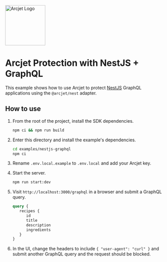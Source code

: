 <a href="https://arcjet.com" target="_arcjet-home">
  <picture>
    <source media="(prefers-color-scheme: dark)" srcset="https://arcjet.com/logo/arcjet-dark-lockup-voyage-horizontal.svg">
    <img src="https://arcjet.com/logo/arcjet-light-lockup-voyage-horizontal.svg" alt="Arcjet Logo" height="128" width="auto">
  </picture>
</a>

# Arcjet Protection with NestJS + GraphQL

This example shows how to use Arcjet to protect [NestJS](https://nestjs.com/)
GraphQL applications using the `@arcjet/nest` adapter.

## How to use

1. From the root of the project, install the SDK dependencies.

   ```bash
   npm ci && npm run build
   ```

2. Enter this directory and install the example's dependencies.

   ```bash
   cd examples/nestjs-graphql
   npm ci
   ```

3. Rename `.env.local.example` to `.env.local` and add your Arcjet key.

4. Start the server.

   ```bash
   npm run start:dev
   ```

5. Visit `http://localhost:3000/graphql` in a browser and submit a GraphQL
   query.

   ```graphql
   query {
      recipes {
         id
         title
         description
         ingredients
      }
   }
   ```

6. In the UI, change the headers to include `{ "user-agent": "curl" }` and
   submit another GraphQL query and the request should be blocked.
